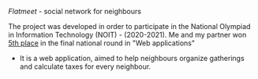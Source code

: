 *Flatmeet* - social network for neighbours

The project was developed in order to participate in the National Olympiad in Information Technology (NOIT) - (2020-2021). 
Me and my partner won [5th place](https://edusoft.fmi.uni-sofia.bg/archive/it2021/protocols/%D0%9D%D0%9E%D0%98%D0%A2_2021_%D0%A0%D0%B0%D0%B7%D0%BF%D1%80%D0%B5%D0%B4%D0%B5%D0%BB%D0%B5%D0%BD%D0%B8_web_11-12_%D1%81%D0%B0%D0%B9%D1%82.pdf) in the final national round in "Web applications"

 - It is a web application, aimed to help neighbours organize gatherings and calculate taxes for every neighbour.
